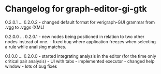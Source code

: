 # Changelog for graph-editor-gi-gtk

0.2.0.1 ... 0.2.0.2
    - changed default format for verigraph-GUI grammar from .vgg to .vggx (XML)

0.2.0.0 ... 0.2.0.1
    - new nodes being positioned in relation to two other nodes instead of one.
    - fixed bug where application freezes when selecting a rule while analising matches.

0.1.0.0 ... 0.2.0.0
    - started integrating analysis in the editor (for the time only critical pair analysis)
    - UI with tabs
    - implemented executor
    - changed help window
    - lots of bug fixes
